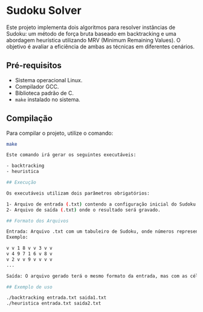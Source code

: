 # Sudoku Solver

Este projeto implementa dois algoritmos para resolver instâncias de Sudoku: um método de força bruta baseado em backtracking e uma abordagem heurística utilizando MRV (Minimum Remaining Values). O objetivo é avaliar a eficiência de ambas as técnicas em diferentes cenários.

## Pré-requisitos

- Sistema operacional Linux.
- Compilador GCC.
- Biblioteca padrão de C.
- `make` instalado no sistema.

## Compilação

Para compilar o projeto, utilize o comando:

```bash
make

Este comando irá gerar os seguintes executáveis:

- backtracking
- heuristica  

## Execução

Os executáveis utilizam dois parâmetros obrigatórios:

1- Arquivo de entrada (.txt) contendo a configuração inicial do Sudoku.
2- Arquivo de saída (.txt) onde o resultado será gravado.

## Formato dos Arquivos

Entrada: Arquivo .txt com um tabuleiro de Sudoku, onde números representam valores fixos e v indica células vazias.
Exemplo:

v v 1 8 v v 3 v v
v 4 9 7 1 6 v 8 v
v 2 v v 9 v v v v
...

Saída: O arquivo gerado terá o mesmo formato da entrada, mas com as células vazias preenchidas.

## Exemplo de uso

./backtracking entrada.txt saida1.txt
./heuristica entrada.txt saida2.txt